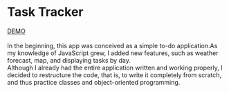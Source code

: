 # Task Tracker

[DEMO](https://task-tracker-z.netlify.app/)<br /><br />
In the beginning, this app was conceived as a simple to-do application.As my knowledge of JavaScript grew, I added new features, such as weather forecast, map, and displaying tasks by day.<br />
Although I already had the entire application written and working properly, I decided to restructure the code, that is, to write it completely from scratch, and thus practice classes and object-oriented programming.<br />

